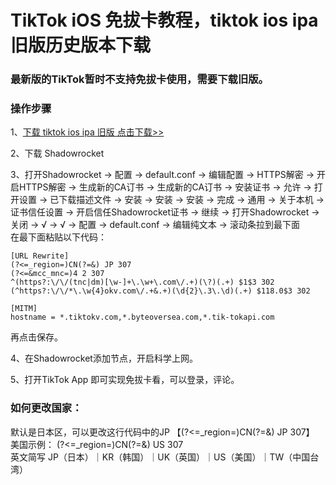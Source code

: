 # TikTok iOS 免拔卡教程，tiktok ios ipa 旧版历史版本下载

### 最新版的TikTok暂时不支持免拔卡使用，需要下载旧版。

### 操作步骤<br>
1、<a href="https://github.com/kjfx/ios-tiktok-ipa" target="_blank">下载 tiktok ios ipa 旧版 点击下载>></a><br>

2、下载 Shadowrocket<br>

3、打开Shadowrocket → 配置 → default.conf → 编辑配置 → HTTPS解密 → 开启HTTPS解密 → 生成新的CA订书 → 生成新的CA订书 → 安装证书 → 允许 → 打开设置 → 已下载描述文件 → 安装 → 安装 → 安装 → 完成 → 通用 → 关于本机 → 证书信任设置 → 开启信任Shadowrocket证书 → 继续 → 打开Shadowrocket → 关闭 → √ → √ → 配置 → default.conf → 编辑纯文本 → 滚动条拉到最下面 <br>
在最下面粘贴以下代码：

    [URL Rewrite]
    (?<=_region=)CN(?=&) JP 307
    (?<=&mcc_mnc=)4 2 307
    ^(https?:\/\/(tnc|dm)[\w-]+\.\w+\.com\/.+)(\?)(.+) $1$3 302
    (^https?:\/\/*\.\w{4}okv.com\/.+&.+)(\d{2}\.3\.\d)(.+) $118.0$3 302

    [MITM]
    hostname = *.tiktokv.com,*.byteoversea.com,*.tik-tokapi.com
    
再点击保存。

4、在Shadowrocket添加节点，开启科学上网。<br>

5、打开TikTok App 即可实现免拔卡看，可以登录，评论。

### 如何更改国家：
默认是日本区，可以更改这行代码中的JP 【(?<=_region=)CN(?=&) JP 307】<br>
美国示例： (?<=_region=)CN(?=&) US 307<br>
英文简写 JP（日本）｜KR（韩国）｜UK（英国）｜US（美国）｜TW（中国台湾）
